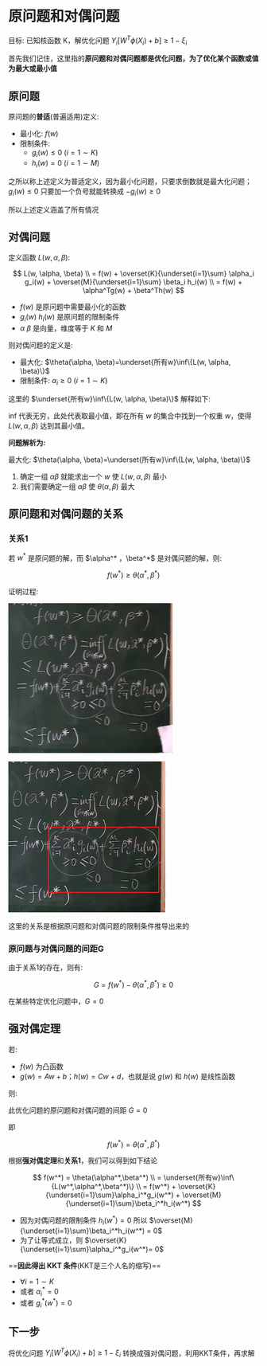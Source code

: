 # 原问题和对偶问题

目标: 已知核函数 K，解优化问题 $Y_i[W^T\phi(X_i) + b] \geq 1 - \xi_i$

首先我们记住，这里指的**原问题和对偶问题都是优化问题，为了优化某个函数或值为最大或最小值**

## 原问题

原问题的**普适**(普遍适用)定义:

- 最小化: $f(w)$
- 限制条件:
  - $g_i(w) \leq 0$ $(i = 1 \sim K)$
  - $h_i(w) = 0$ $(i = 1 \sim M)$

之所以称上述定义为普适定义，因为最小化问题，只要求倒数就是最大化问题；$g_i(w) \leq 0$ 只要加一个负号就能转换成 $-g_i(w) \geq 0$

所以上述定义涵盖了所有情况

## 对偶问题

定义函数 $L(w, \alpha, \beta)$:

$$
L(w, \alpha, \beta) \\
= f(w) + \overset{K}{\underset{i=1}\sum} \alpha_i g_i(w) + \overset{M}{\underset{i=1}\sum} \beta_i h_i(w) \\
= f(w) + \alpha^Tg(w) + \beta^Th(w)
$$

- $f(w)$ 是原问题中需要最小化的函数
- $g_i(w)$ $h_i(w)$ 是原问题的限制条件
- $\alpha$ $\beta$ 是向量，维度等于 $K$ 和 $M$

则对偶问题的定义是:

- 最大化: $\theta(\alpha, \beta)=\underset{所有w}\inf\{L(w, \alpha, \beta)\}$
- 限制条件: $\alpha_i \geq 0$ $(i=1 \sim K)$

这里的 $\underset{所有w}\inf\{L(w, \alpha, \beta)\}$ 解释如下:

inf 代表无穷，此处代表取最小值，即在所有 $w$ 的集合中找到一个权重 $w$，使得 $L(w, \alpha, \beta)$ 达到其最小值。

**问题解析为:**

最大化: $\theta(\alpha, \beta)=\underset{所有w}\inf\{L(w, \alpha, \beta)\}$

1. 确定一组 $\alpha \beta$ 就能求出一个 $w$ 使 $L(w, \alpha, \beta)$ 最小
2. 我们需要确定一组 $\alpha \beta$ 使 $\theta(\alpha, \beta)$ 最大

## 原问题和对偶问题的关系

### 关系1

若 $w^*$ 是原问题的解，而 $\alpha^*
$，$\beta^*$ 是对偶问题的解，则:

$$
f(w^*) \geq \theta(\alpha^*, \beta^*)
$$

证明过程:

![](md-img/原问题和对偶问题_2024-08-01-16-20-14.png)

![](md-img/原问题和对偶问题_2024-08-01-16-23-37.png)

这里的关系是根据原问题和对偶问题的限制条件推导出来的

### 原问题与对偶问题的间距G

由于关系1的存在，则有:

$$
G = f(w^*) - \theta(\alpha^*,\beta^*) \geq 0
$$

在某些特定优化问题中，$G = 0$

## 强对偶定理

若:

- $f(w)$ 为凸函数
- $g(w) = Aw + b$；$h(w) = Cw + d$，也就是说 $g(w)$ 和 $h(w)$ 是线性函数

则:

此优化问题的原问题和对偶问题的间距 $G = 0$

即

$$
f(w^*) = \theta(\alpha^*,\beta^*)
$$

根据**强对偶定理**和**关系1**，我们可以得到如下结论

$$
f(w^*) = \theta(\alpha^*,\beta^*) \\
= \underset{所有w}\inf\{L(w^*,\alpha^*,\beta^*)\} \\
= f(w^*) + \overset{K}{\underset{i=1}\sum}\alpha_i^*g_i(w^*) + \overset{M}{\underset{i=1}\sum}\beta_i^*h_i(w^*)
$$

- 因为对偶问题的限制条件 $h_i(w^*) = 0$ 所以 $\overset{M}{\underset{i=1}\sum}\beta_i^*h_i(w^*) = 0$
- 为了让等式成立，则 $\overset{K}{\underset{i=1}\sum}\alpha_i^*g_i(w^*)= 0$

==**因此得出 KKT 条件**(KKT是三个人名的缩写)==

- $\forall{i} = 1 \sim K$
- 或者 $\alpha_i^* = 0$
- 或者 $g_i^*(w^*) = 0$

## 下一步

将优化问题 $Y_i[W^T\phi(X_i) + b] \geq 1 - \xi_i$ 转换成强对偶问题，利用KKT条件，再求解